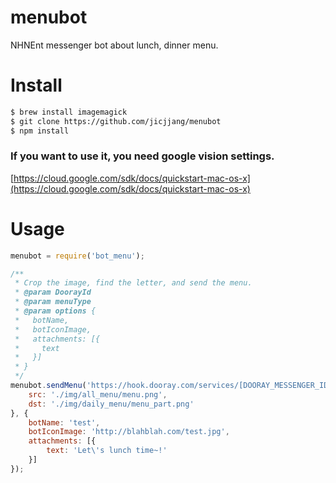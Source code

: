 # menubot
NHNEnt messenger bot about lunch, dinner menu.

# Install
~~~bash
$ brew install imagemagick
$ git clone https://github.com/jicjjang/menubot
$ npm install
~~~

### If you want to use it, you need google vision settings.
[https://cloud.google.com/sdk/docs/quickstart-mac-os-x](https://cloud.google.com/sdk/docs/quickstart-mac-os-x)

# Usage

~~~javascript
menubot = require('bot_menu');

/**
 * Crop the image, find the letter, and send the menu.
 * @param DoorayId
 * @param menuType
 * @param options {
 *   botName,
 *   botIconImage,
 *   attachments: [{
 *     text
 *   }]
 * }
 */
menubot.sendMenu('https://hook.dooray.com/services/[DOORAY_MESSENGER_ID]', 'lunch', {
    src: './img/all_menu/menu.png',
    dst: './img/daily_menu/menu_part.png'
}, {
    botName: 'test',
    botIconImage: 'http://blahblah.com/test.jpg',
    attachments: [{
        text: 'Let\'s lunch time~!'
    }]
});

~~~
